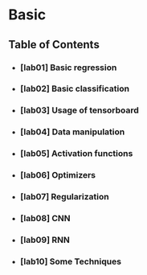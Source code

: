 # Basic

## Table of Contents
* ### [lab01] Basic regression
* ### [lab02] Basic classification 
* ### [lab03] Usage of tensorboard
* ### [lab04] Data manipulation
* ### [lab05] Activation functions
* ### [lab06] Optimizers
* ### [lab07] Regularization
* ### [lab08] CNN
* ### [lab09] RNN
* ### [lab10] Some Techniques
